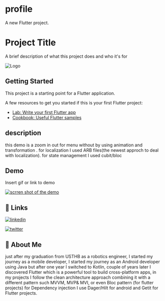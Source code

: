 # profile

A new Flutter project.






# Project Title

A brief description of what this project does and who it's for


![Logo](https://lh3.googleusercontent.com/2EqBkck-ZkCpnqKex6y1nVf3B0vDyTVMwWLYEcc0K5bSmq3DAz7IracfZo3epohQF9iXs5qXNT0gggQ8Ml0shRfy9udcFswp-jRAsw9EtkjxKoa64w7bNO7c_jUX2X6tcqX0NgPlhg9xp36yPXRz0xlsXH7SIBUvFxIamAqbS_IAcmNC5U9Gl1u_mBDaBZjkF4C3uhj3dl_MTDgdGxxtr46Ctb8LC2YctXcRNcMeYothWey4oMmFairND2Gxn_uNMF3RuzbDRFZUTB-ZLlprImBpo1DUlkSgSVwMLCWE0ZpeHezoiHPWrV4pHDLDZlYSPIPpQceuK0IDLWNLMjyUcj5_rCPvK6BYuT-ytmL74ki85e_AByO2biWkEYiFXAGjckHTIjf9Xif9lgwflDFkhHmnGYVR2QwonM4We5pFpfk-YPRkoluFUjeUxJtYlUNF5qU7nNbn39_I1UcImiiYfLwR09UbOQCsAKjcuiNoViyRj02WvDfsRbkI5FdlAzp6CwSkxpO9pPOaFZrSyOLcrzdtKIkV2NybTe2TSemrL_ELe1Xas466nUW_lYNeWETwSaAB0axwAYGBDhD0SdW4VRXSqMZA2Lop9C25hsPK3lUl3Qxrng8M9RU4iGDYXcTsUedPxgZFrCLXhYA51KqItr5wuj1_nAOgIfUWLjqyDHPpEz_cAPJ7anpEMLz-1giJWDJ0T_41OsuTv0RmqW6a0JZCG-NeBylcOSlzkAOgO25J48St-xfLu_RTP9MTOJS9s6P2_KE-sRAnr3G_4MVNCShIrAVAemshikImKl_wRi5ZHppYrFljEFeTd9C-q5FbJmcCtjfFN6m_OWaR5wKSJwI3uoGMOHnDwAkZIDcrMj1oMovfR62PwPiCM3Q1snrh7oM_Z7L5X00zxejeA1Tq1gNvKv_BM5nRmh5HHFcFJeD5vUSbAecEeauk-8VPpzv_CXTfCdjkcxCMVFdiFUiRnQ=w937-h461-no?authuser=0)

## Getting Started

This project is a starting point for a Flutter application.

A few resources to get you started if this is your first Flutter project:

- [Lab: Write your first Flutter app](https://docs.flutter.dev/get-started/codelab)
- [Cookbook: Useful Flutter samples](https://docs.flutter.dev/cookbook)

## description
this demo is a zoom in out for menu without by using animation and transformation .
for localization I used ARB files(the newest approch to deal with localization).
for state management I used cubit/bloc




## Demo

Insert gif or link to demo

[![scrren shot of the demo](https://lh3.googleusercontent.com/9kuojHSX9aV4ACia40MjU4FduSb5csyIXW9-aafKaToDhYCn6C2-p9SZHsxH6WCjCO3djqFU39rqoKQ0I0p5--Tt9p_QEyzC408DPMKezXza363pLN2JAt-D1vkMiH6MTymg_dM4ST9TATLNkuayqtaADcVO0j1Ny7-68tZPedeUFu2gFBl2BVANuY_w6nRcW_pMp4ymsLztv1DDAf_ewwtIfyac4qB4jwCkYZzM5_6-uj0UMG5GrDamoXk2EUB7bBNMClc6Rlsmk9q-Gfip_7qQbP5ZKqgmUN8ZoZCYFDdk6RtyBNz6JvK-PgYiuzIesZTD75rc1Waw64SasxbJE79eTlLOdJ5gi7i6EL-x_5bttjzfu-3axEX3YGpk2OSpnhSkvJGmRKVfNZgaBUKZVOj9U0pPrjSXFtAYbRChzF6Flh_jAaaUHBRXQfp2euP83iihC8mYuamgDbmDxSkktIL5ZqfDGBZCkyHhc6fMi58D6eBb0KyY9VesoueOhjZ1wxScG4z4MKw3Gzw1R7N4fEHyL2NW3l47meVeK6S8WLilmpH0TSr7jghvggVwfLbCrOamCC_p9WiGmxXcZFNnxAR9KktUsfUwmDJn-T6ov-d1X2cQGl66cH7CAaj3xRurdsIXgI21LEMEaYdwQGi55FoMj5VmVTuLtL1ogRsbuxh0UUbozWkjJeYJyO4iLb8KStjkugYEIIaNKYXZBCMSKwKsYqyMwo2mwiTiK7CaLb93JgPSdIPuTnHzm4z1ixcCt_UD1b-GC418BstKxsCaxepOLYif0vH9VgLr-0gS_8zST1Z1rvBNtujCCbKErjkOtcqS8PDwOZaF1DZy4su3MqtMnjxFinRERJ9ysGcuMfzYabbpIp4uH2lt4OuIGcn1jstnf-0gsdh394UYl1tshtSRlHJjB5BJ1eC-V0YPsSngqJ7-wDDQy-u7onQ0Eu2Q8CfnroDp3rFlKIrscFePtg=w439-h951-no?authuser=0)](https://youtube.com/shorts/Ak9dSaHVORs?feature=share)



## 🔗 Links
[![linkedin](https://img.shields.io/badge/linkedin-0A66C2?style=for-the-badge&logo=linkedin&logoColor=white)](https://www.linkedin.com/in/othmane-fares-mokhtari/)

[![twitter](https://img.shields.io/badge/twitter-1DA1F2?style=for-the-badge&logo=twitter&logoColor=white)](https://twitter.com/FaresOth)



## 🚀 About Me
just after my graduation from USTHB as a robotics engineer,
I started my journey as a mobile developer, I started my
journey as an Android developer using Java but after one
year I switched to Kotlin, couple of years later I discovered
Flutter which is a powerful tool to build cross-platform apps,
in my projects I follow the clean architecture approach
combining it with a different pattern such MVVM, MVP& MVI,
or even Bloc pattern (for flutter projects) for Dependency
injection I use Dager/Hilt for android and Getit for Flutter
projects.


